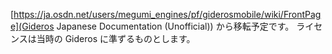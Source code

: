 [https://ja.osdn.net/users/megumi_engines/pf/giderosmobile/wiki/FrontPage](Gideros Japanese Documentation \(Unofficial\)) から移転予定です。
ライセンスは当時の Gideros に準ずるものとします。


